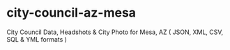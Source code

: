 # city-council-az-mesa
City Council Data, Headshots &amp; City Photo for Mesa, AZ ( JSON, XML, CSV, SQL &amp; YML formats )
